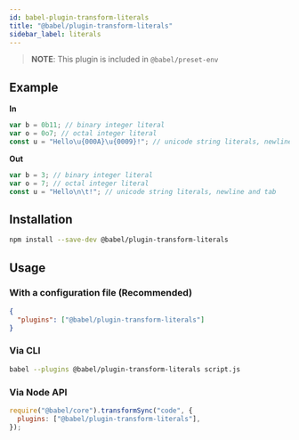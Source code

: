 ```yaml
---
id: babel-plugin-transform-literals
title: "@babel/plugin-transform-literals"
sidebar_label: literals
---
```


> **NOTE**: This plugin is included in `@babel/preset-env`

## Example

**In**

```js title="JavaScript"
var b = 0b11; // binary integer literal
var o = 0o7; // octal integer literal
const u = "Hello\u{000A}\u{0009}!"; // unicode string literals, newline and tab
```

**Out**

```js title="JavaScript"
var b = 3; // binary integer literal
var o = 7; // octal integer literal
const u = "Hello\n\t!"; // unicode string literals, newline and tab
```

## Installation

```sh title="Shell"
npm install --save-dev @babel/plugin-transform-literals
```

## Usage

### With a configuration file (Recommended)

```json title="babel.config.json"
{
  "plugins": ["@babel/plugin-transform-literals"]
}
```

### Via CLI

```sh title="Shell"
babel --plugins @babel/plugin-transform-literals script.js
```

### Via Node API

```js title="JavaScript"
require("@babel/core").transformSync("code", {
  plugins: ["@babel/plugin-transform-literals"],
});
```
